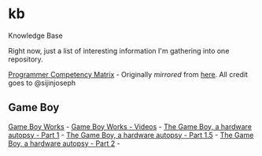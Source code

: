 # kb
Knowledge Base

Right now, just a list of interesting information I'm gathering into one
repository.

[Programmer Competency
Matrix](http://htmlpreview.github.io/?https://github.com/okiwan/kb/blob/master/Programmer%20Competency%20Matrix.html) -
Originally *mirrored* from [here](http://sijinjoseph.com/programmer-competency-matrix/). All credit goes to @sijinjoseph

## Game Boy

[Game Boy Works](https://www.gameboyworks.com/) - 
[Game Boy Works - Videos](https://www.youtube.com/watch?v=7O2R7QlyLkQ&feature=youtu.be) - 
[The Game Boy, a hardware autopsy - Part 1](https://www.youtube.com/watch?v=RZUDEaLa5Nw) - 
[The Game Boy, a hardware autopsy - Part 1.5](https://www.youtube.com/watch?v=t0V-D2YMhrs) - 
[The Game Boy, a hardware autopsy - Part 2](https://www.youtube.com/watch?v=ecTQVa42sJc) - 

